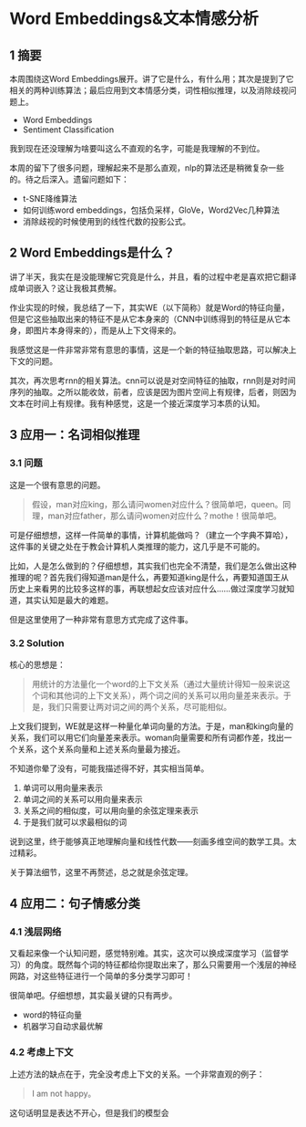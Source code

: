 # Word Embeddings&文本情感分析

## 1  摘要
本周围绕这Word Embeddings展开。讲了它是什么，有什么用；其次是提到了它相关的两种训练算法；最后应用到文本情感分类，词性相似推理，以及消除歧视问题上。

- Word Embeddings
- Sentiment Classification

我到现在还没理解为啥要叫这么不直观的名字，可能是我理解的不到位。

本周的留下了很多问题，理解起来不是那么直观，nlp的算法还是稍微复杂一些的。待之后深入。遗留问题如下：

- t-SNE降维算法
- 如何训练word embeddings，包括负采样，GloVe，Word2Vec几种算法
- 消除歧视的时候使用到的线性代数的投影公式。

## 2  Word Embeddings是什么？
讲了半天，我实在是没能理解它究竟是什么，并且，看的过程中老是喜欢把它翻译成单词嵌入？这让我极其费解。

作业实现的时候，我总结了一下，其实WE（以下简称）就是Word的特征向量，但是它这些抽取出来的特征不是从它本身来的（CNN中训练得到的特征是从它本身，即图片本身得来的），而是从上下文得来的。

我感觉这是一件非常非常有意思的事情，这是一个新的特征抽取思路，可以解决上下文的问题。

其次，再次思考rnn的相关算法。cnn可以说是对空间特征的抽取，rnn则是对时间序列的抽取。之所以能收敛，前者，应该是因为图片空间上有规律，后者，则因为文本在时间上有规律。我有种感觉，这是一个接近深度学习本质的认知。

## 3  应用一：名词相似推理
### 3.1  问题
这是一个很有意思的问题。

> 假设，man对应king，那么请问women对应什么？很简单吧，queen。同理，man对应father，那么请问women对应什么？mothe！很简单吧。

可是仔细想想，这样一件简单的事情，计算机能做吗？（建立一个字典不算哈），这件事的关键之处在于教会计算机人类推理的能力，这几乎是不可能的。

比如，人是怎么做到的？仔细想想，其实我们也完全不清楚，我们是怎么做出这种推理的呢？首先我们得知道man是什么，再要知道king是什么，再要知道国王从历史上来看男的比较多这样的事，再联想起女应该对应什么……做过深度学习就知道，其实认知是最大的难题。

但是这里使用了一种非常有意思方式完成了这件事。

### 3.2  Solution
核心的思想是：

> 用统计的方法量化一个word的上下文关系（通过大量统计得知一般来说这个词和其他词的上下文关系），两个词之间的关系可以用向量差来表示。于是，我们只需要让两对词之间的两个关系，尽可能相似。

 上文我们提到，WE就是这样一种量化单词向量的方法。于是，man和king向量的关系，我们可以用它们向量差来表示。woman向量需要和所有词都作差，找出一个关系，这个关系向量和上述关系向量最为接近。

不知道你晕了没有，可能我描述得不好，其实相当简单。

1. 单词可以用向量来表示
2. 单词之间的关系可以用向量来表示
3. 关系之间的相似度，可以用向量的余弦定理来表示
4. 于是我们就可以求最相似的词

说到这里，终于能够真正地理解向量和线性代数——刻画多维空间的数学工具。太过精彩。

关于算法细节，这里不再赘述，总之就是余弦定理。

## 4  应用二：句子情感分类
### 4.1  浅层网络
又看起来像一个认知问题，感觉特别难。其实，这次可以换成深度学习（监督学习）的角度。既然每个词的特征都给你提取出来了，那么只需要用一个浅层的神经网路，对这些特征进行一个简单的多分类学习即可！

很简单吧。仔细想想，其实最关键的只有两步。

- word的特征向量
- 机器学习自动求最优解

### 4.2  考虑上下文
上述方法的缺点在于，完全没考虑上下文的关系。一个非常直观的例子：

> I am not happy。

这句话明显是表达不开心，但是我们的模型会



